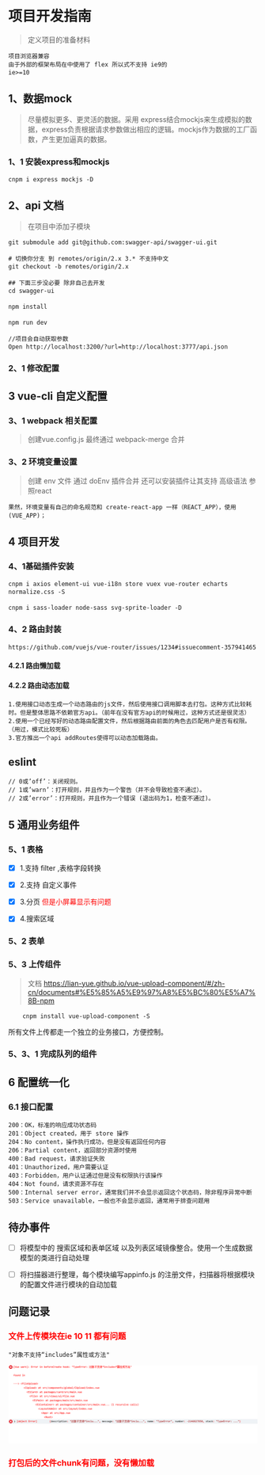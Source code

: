 # 项目开发指南

> 定义项目的准备材料

```
项目浏览器兼容
由于外部的框架布局在中使用了 flex 所以式不支持 ie9的 
ie>=10

```



## 1、数据mock

> 尽量模拟更多、更灵活的数据。采用 express结合mockjs来生成模拟的数据，express负责根据请求参数做出相应的逻辑。mockjs作为数据的工厂函数，产生更加逼真的数据。


### 1、1 安装express和mockjs

```
cnpm i express mockjs -D

```

## 2、api 文档

> 在项目中添加子模块

```
git submodule add git@github.com:swagger-api/swagger-ui.git

# 切换你分支 到 remotes/origin/2.x 3.* 不支持中文
git checkout -b remotes/origin/2.x 

## 下面三步没必要 除非自己去开发 
cd swagger-ui

npm install

npm run dev

//项目会自动获取参数
Open http://localhost:3200/?url=http://localhost:3777/api.json
```


### 2、1  修改配置

## 3 vue-cli 自定义配置


### 3、1 webpack 相关配置

> 创建vue.config.js 最终通过 webpack-merge 合并


### 3、2 环境变量设置 

> 创建 env 文件 通过 doEnv 插件合并 还可以安装插件让其支持 高级语法 参照react

```
果然，环境变量有自己的命名规范和 create-react-app 一样（REACT_APP），使用 (VUE_APP)；
```


## 4 项目开发

### 4、1基础插件安装

```
cnpm i axios element-ui vue-i18n store vuex vue-router echarts normalize.css -S

cnpm i sass-loader node-sass svg-sprite-loader -D
```

### 4、2 路由封装

    https://github.com/vuejs/vue-router/issues/1234#issuecomment-357941465


#### 4.2.1 路由懒加载

#### 4.2.2 路由动态加载

```
1.使用接口动态生成一个动态路由的js文件，然后使用接口调用脚本去打包。这种方式比较耗时。但是整体思路不依赖官方api。（前年在没有官方api的时候用过，这种方式还是很灵活）
2.使用一个已经写好的动态路由配置文件，然后根据路由前面的角色去匹配用户是否有权限。（用过，模式比较死板）
3.官方推出一个api addRoutes使得可以动态加载路由。

```


## eslint

```
// 0或’off’：关闭规则。 
// 1或’warn’：打开规则，并且作为一个警告（并不会导致检查不通过）。 
// 2或’error’：打开规则，并且作为一个错误 (退出码为1，检查不通过)。
```



## 5 通用业务组件


### 5、1 表格

- [x]  1.支持 filter ,表格字段转换
- [x]  2.支持 自定义事件
- [x]  3.分页 <font color=red>但是小屏幕显示有问题</font>
- [x]  4.搜索区域


### 5、2 表单


### 5、3 上传组件

> 文档 https://lian-yue.github.io/vue-upload-component/#/zh-cn/documents#%E5%85%A5%E9%97%A8%E5%BC%80%E5%A7%8B-npm

```
    cnpm install vue-upload-component -S
```

所有文件上传都走一个独立的业务接口，方便控制。

### 5、3、1 完成队列的组件


## 6 配置统一化

### 6.1 接口配置


```
200：OK，标准的响应成功状态码
201：Object created，用于 store 操作
204：No content，操作执行成功，但是没有返回任何内容
206：Partial content，返回部分资源时使用
400：Bad request，请求验证失败
401：Unauthorized，用户需要认证
403：Forbidden，用户认证通过但是没有权限执行该操作
404：Not found，请求资源不存在
500：Internal server error，通常我们并不会显示返回这个状态码，除非程序异常中断
503：Service unavailable，一般也不会显示返回，通常用于排查问题用
```

## 待办事件

 - [ ] 将模型中的 搜索区域和表单区域 以及列表区域镜像整合。使用一个生成数据模型的类进行自动处理
 - [ ] 将扫描器进行整理，每个模块编写appinfo.js 的注册文件，扫描器将根据模块的配置文件进行模块的自动加载


## 问题记录

###  <font color=red>文件上传模块在ie 10 11 都有问题  </font>

```
"对象不支持“includes”属性或方法"
```
![iebug](./images/bugUploadFile.png)


###  <font color=red>打包后的文件chunk有问题，没有懒加载  </font>





